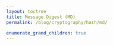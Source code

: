 ```yaml
---
layout: toctree
title: Message Digest (MD)
permalink: /blog/cryptography/hash/md/

enumerate_grand_children: true
---
```

